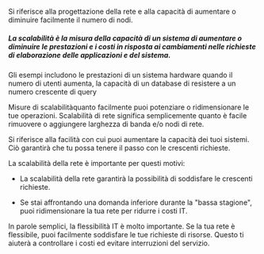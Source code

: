 Si riferisce alla progettazione della rete e alla capacità di aumentare o diminuire facilmente il numero di nodi.

##### La scalabilità è la misura della capacità di un sistema di aumentare o diminuire le prestazioni e i costi in risposta ai cambiamenti nelle richieste di elaborazione delle applicazioni e del sistema.

Gli esempi includono le prestazioni di un sistema hardware quando il numero di utenti aumenta, la capacità di un database di resistere a un numero crescente di query

  

Misure di scalabilitàquanto facilmente puoi potenziare o ridimensionare le tue operazioni. Scalabilità di rete significa semplicemente quanto è facile rimuovere o aggiungere larghezza di banda e/o nodi di rete.

Si riferisce alla facilità con cui puoi aumentare la capacità dei tuoi sistemi. Ciò garantirà che tu possa tenere il passo con le crescenti richieste.

La scalabilità della rete è importante per questi motivi:

- La scalabilità della rete garantirà la possibilità di soddisfare le crescenti richieste.
    
- Se stai affrontando una domanda inferiore durante la "bassa stagione", puoi ridimensionare la tua rete per ridurre i costi IT.
    

In parole semplici, la flessibilità IT è molto importante. Se la tua rete è flessibile, puoi facilmente soddisfare le tue richieste di risorse. Questo ti aiuterà a controllare i costi ed evitare interruzioni del servizio.
